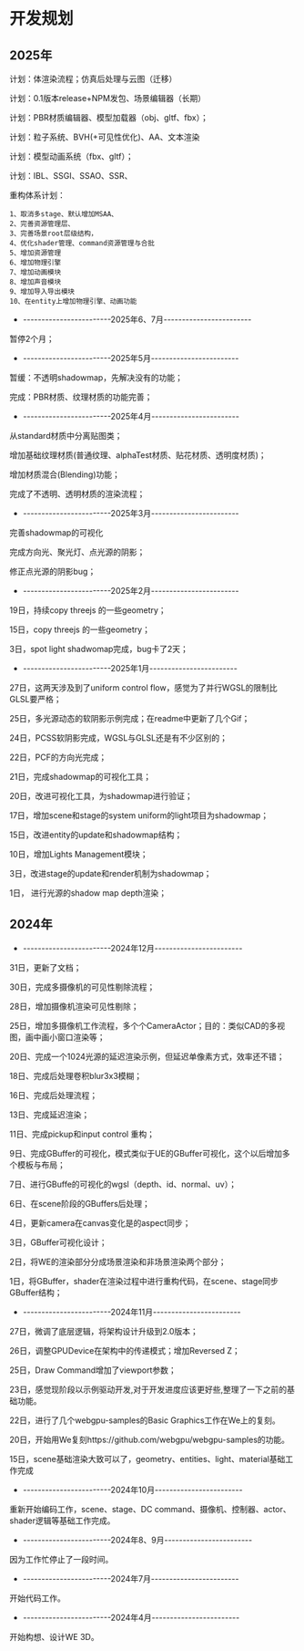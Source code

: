 # 开发规划

## 2025年

计划：体渲染流程；仿真后处理与云图（迁移）

计划：0.1版本release+NPM发包、场景编辑器（长期）

计划：PBR材质编辑器、模型加载器（obj、gltf、fbx）；

计划：粒子系统、BVH(+可见性优化)、AA、文本渲染

计划：模型动画系统（fbx、gltf）；

计划：IBL、SSGI、SSAO、SSR、

重构体系计划：

```
1、取消多stage、默认增加MSAA、
2、完善资源管理层、
3、完善场景root层级结构，
4、优化shader管理、command资源管理与合批
5、增加资源管理
6、增加物理引擎
7、增加动画模块
8、增加声音模块
9、增加导入导出模块
10、在entity上增加物理引擎、动画功能
```

* ------------------------2025年6、7月------------------------

暂停2个月；

* ------------------------2025年5月------------------------

暂缓：不透明shadowmap，先解决没有的功能；

完成：PBR材质、纹理材质的功能完善；

* ------------------------2025年4月------------------------

从standard材质中分离贴图类；

增加基础纹理材质(普通纹理、alphaTest材质、贴花材质、透明度材质)；

增加材质混合(Blending)功能；

完成了不透明、透明材质的渲染流程；

* ------------------------2025年3月------------------------

完善shadowmap的可视化

完成方向光、聚光灯、点光源的阴影；

修正点光源的阴影bug；

* ------------------------2025年2月------------------------

19日，持续copy threejs 的一些geometry；

15日，copy threejs 的一些geometry；

3日，spot light shadwomap完成，bug卡了2天；

* ------------------------2025年1月------------------------

27日，这两天涉及到了uniform control flow，感觉为了并行WGSL的限制比GLSL要严格；

25日，多光源动态的软阴影示例完成；在readme中更新了几个Gif；

24日，PCSS软阴影完成，WGSL与GLSL还是有不少区别的；

22日，PCF的方向光完成；

21日，完成shadowmap的可视化工具；

20日，改进可视化工具，为shadowmap进行验证；

17日，增加scene和stage的system uniform的light项目为shadowmap；

15日，改进entity的update和shadowmap结构；

10日，增加Lights Management模块；

3日，改进stage的update和render机制为shadowmap；

1日， 进行光源的shadow map depth渲染；

## 2024年

* ------------------------2024年12月------------------------

31日，更新了文档；

30日，完成多摄像机的可见性剔除流程；

28日，增加摄像机渲染可见性剔除；

25日，增加多摄像机工作流程，多个个CameraActor；目的：类似CAD的多视图，画中画小窗口渲染等；

20日、完成一个1024光源的延迟渲染示例，但延迟单像素方式，效率还不错；

18日、完成后处理卷积blur3x3模糊；

16日、完成后处理流程；

13日、完成延迟渲染；

11日、完成pickup和input control 重构；

9日、完成GBuffer的可视化，模式类似于UE的GBuffer可视化，这个以后增加多个模板与布局；

7日、进行GBuffe的可视化的wgsl（depth、id、normal、uv）；

6日、在scene阶段的GBuffers后处理；

4日，更新camera在canvas变化是的aspect同步；

3日，GBuffer可视化设计；

2日，将WE的渲染部分分成场景渲染和非场景渲染两个部分；

1日，将GBuffer，shader在渲染过程中进行重构代码，在scene、stage同步GBuffer结构；

* ------------------------2024年11月------------------------

27日，微调了底层逻辑，将架构设计升级到2.0版本；

26日，调整GPUDevice在架构中的传递模式；增加Reversed Z；

25日，Draw Command增加了viewport参数；

23日，感觉现阶段以示例驱动开发,对于开发进度应该更好些,整理了一下之前的基础功能。

22日，进行了几个webgpu-samples的Basic Graphics工作在We上的复刻。

20日，开始用We复刻https://github.com/webgpu/webgpu-samples的功能。

15日，scene基础渲染大致可以了，geometry、entities、light、material基础工作完成

* ------------------------2024年10月------------------------

重新开始编码工作，scene、stage、DC command、摄像机、控制器、actor、shader逻辑等基础工作完成。

* ------------------------2024年8、9月------------------------

因为工作忙停止了一段时间。

* ------------------------2024年7月------------------------

开始代码工作。

* ------------------------2024年4月------------------------

开始构想、设计WE 3D。
